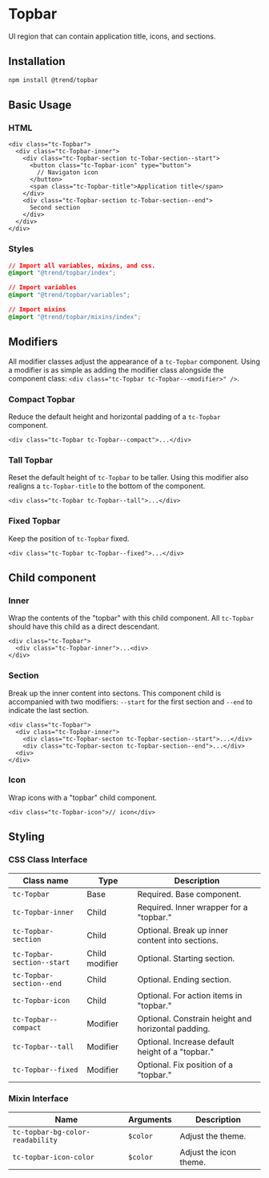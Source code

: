 # Topbar

UI region that can contain application title, icons, and sections.

## Installation

```bash
npm install @trend/topbar
```

## Basic Usage

### HTML

```markup
<div class="tc-Topbar">
  <div class="tc-Topbar-inner">
    <div class="tc-Topbar-section tc-Tobar-section--start">
      <button class="tc-Topbar-icon" type="button">
        // Navigaton icon
      </button>
      <span class="tc-Topbar-title">Application title</span>
    </div>
    <div class="tc-Topbar-section tc-Tobar-section--end">
      Second section
    </div>
  </div>
</div>
```

### Styles

```css
// Import all variables, mixins, and css.
@import "@trend/topbar/index";

// Import variables
@import "@trend/topbar/variables";

// Import mixins
@import "@trend/topbar/mixins/index";
```

## Modifiers

All modifier classes adjust the appearance of a `tc-Topbar` component.  Using a modifier is as simple as adding the modifier class alongside the component class: `<div class="tc-Topbar tc-Topbar--<modifier>" />`.

### Compact Topbar

Reduce the default height and horizontal padding of a `tc-Topbar` component.

```markup
<div class="tc-Topbar tc-Topbar--compact">...</div>
```

### Tall Topbar

Reset the default height of `tc-Topbar` to be taller.  Using this modifier also realigns a `tc-Topbar-title` to the bottom of the component.

```markup
<div class="tc-Topbar tc-Topbar--tall">...</div>
```

### Fixed Topbar

Keep the position of `tc-Topbar` fixed.

```markup
<div class="tc-Topbar tc-Topbar--fixed">...</div>
```

## Child component

### Inner

Wrap the contents of the "topbar" with this child component.  All `tc-Topbar` should have this child as a direct descendant.

```markup
<div class="tc-Topbar">
  <div class="tc-Topbar-inner">...<div>
</div>
```

### Section

Break up the inner content into sectons.  This component child is accompanied with two modifiers: `--start` for the first section and `--end` to indicate the last section.

```markup
<div class="tc-Topbar">
  <div class="tc-Topbar-inner">
    <div class="tc-Topbar-secton tc-Topbar-section--start">...</div>
    <div class="tc-Topbar-secton tc-Topbar-section--end">...</div>
  <div>
</div>
```

### Icon

Wrap icons with a "topbar" child component.

```markup
<div class="tc-Topbar-icon">// icon</div>
```

## Styling

### CSS Class Interface

Class name | Type | Description
--- | --- | ---
`tc-Topbar` | Base | Required. Base component.
`tc-Topbar-inner` | Child | Required. Inner wrapper for a "topbar."
`tc-Topbar-section` | Child | Optional. Break up inner content into sections.
`tc-Topbar-section--start` | Child modifier | Optional. Starting section.
`tc-Topbar-section--end` | Child | Optional. Ending section.
`tc-Topbar-icon` | Child | Optional. For action items in "topbar."
`tc-Topbar--compact` | Modifier | Optional. Constrain height and horizontal padding.
`tc-Topbar--tall` | Modifier | Optional.  Increase default height of a "topbar."
`tc-Topbar--fixed` | Modifier | Optional. Fix position of a "topbar."

### Mixin Interface

Name | Arguments |  Description
--- | --- | ---
`tc-topbar-bg-color-readability` | `$color` | Adjust the theme.
`tc-topbar-icon-color` | `$color` | Adjust the icon theme.
